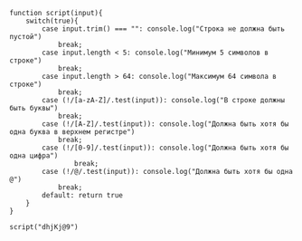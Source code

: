     function script(input){
        switch(true){
            case input.trim() === "": console.log("Строка не должна быть пустой")
                break;
            case input.length < 5: console.log("Минимум 5 символов в строке")
                break;
            case input.length > 64: console.log("Максимум 64 символа в строке")
                break;
            case (!/[a-zA-Z]/.test(input)): console.log("В строке должны быть буквы")
                break;
            case (!/[A-Z]/.test(input)): console.log("Должна быть хотя бы одна буква в верхнем регистре")
                break;
            case (!/[0-9]/.test(input)): console.log("Должна быть хотя бы одна цифра")
                    break;
            case (!/@/.test(input)): console.log("Должна быть хотя бы одна @")
                break;
            default: return true
        }
    }
    
    script("dhjKj@9")
